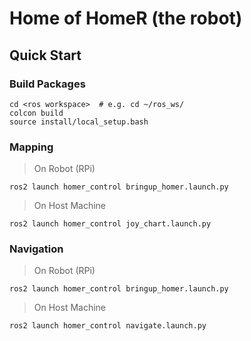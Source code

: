 # Home of HomeR (the robot)

## Quick Start

### Build Packages

```console
cd <ros workspace>  # e.g. cd ~/ros_ws/
colcon build
source install/local_setup.bash
```

### Mapping

> On Robot (RPi)

```console
ros2 launch homer_control bringup_homer.launch.py
```

> On Host Machine

```console
ros2 launch homer_control joy_chart.launch.py
```

### Navigation

> On Robot (RPi)

```console
ros2 launch homer_control bringup_homer.launch.py
```

> On Host Machine

```console
ros2 launch homer_control navigate.launch.py
```
